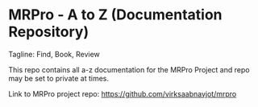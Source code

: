 # MRPro - A to Z (Documentation Repository)

Tagline: Find, Book, Review

This repo contains all a-z documentation for the MRPro Project and repo may be set to private at times.

Link to MRPro project repo: https://github.com/virksaabnavjot/mrpro
